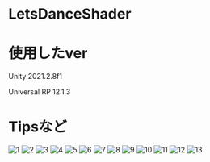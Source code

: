 # LetsDanceShader

# 使用したver
Unity 2021.2.8f1

Universal RP 12.1.3

# Tipsなど
![1](https://user-images.githubusercontent.com/50489724/170823166-23638424-40a6-4210-82f5-dfd947920dc2.png)
![2](https://user-images.githubusercontent.com/50489724/170823168-e3e22f77-ea0f-460e-8377-76480fa195b4.png)
![3](https://user-images.githubusercontent.com/50489724/170823170-99f163a7-f3ba-49ee-9b38-2e19b0a2e9ff.png)
![4](https://user-images.githubusercontent.com/50489724/170823172-3bd1165a-7a3a-4e3c-81f8-901429034c92.png)
![5](https://user-images.githubusercontent.com/50489724/170823174-527545a4-045c-4dd2-be5f-f11a839228a9.png)
![6](https://user-images.githubusercontent.com/50489724/170823176-120147d3-f6fb-4d49-a9ac-03d8b952370c.png)
![7](https://user-images.githubusercontent.com/50489724/170823177-25c24bfb-8570-4789-9376-25157ee2afa8.png)
![8](https://user-images.githubusercontent.com/50489724/170823179-c58aa688-eedd-4203-8337-423c1c295d48.png)
![9](https://user-images.githubusercontent.com/50489724/170823182-9edbec42-a0c1-4260-a91d-b5bf711f4b61.png)
![10](https://user-images.githubusercontent.com/50489724/170823183-7986afa2-63a9-4f1c-922d-5460eada90ac.png)
![11](https://user-images.githubusercontent.com/50489724/170823184-9ae8090c-7767-46bc-bfe0-e8f9c342340d.png)
![12](https://user-images.githubusercontent.com/50489724/170823185-f1f81d5b-9e8e-4189-a3bb-fd15f334f6eb.png)
![13](https://user-images.githubusercontent.com/50489724/170823187-3f936f0f-2e48-4a79-9d2b-27df0dba3816.gif)
